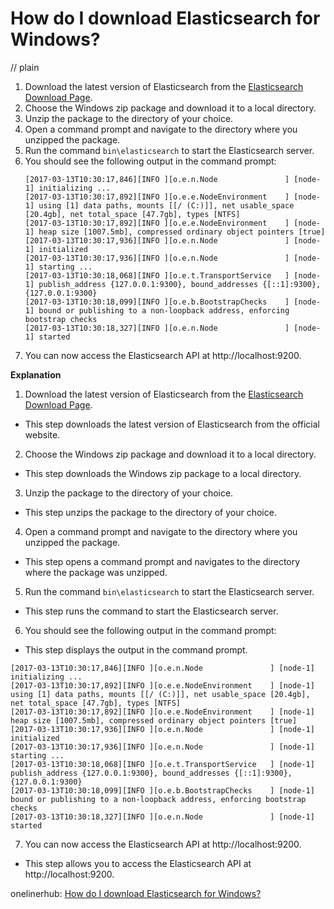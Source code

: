 # How do I download Elasticsearch for Windows?
// plain

1. Download the latest version of Elasticsearch from the [Elasticsearch Download Page](https://www.elastic.co/downloads/elasticsearch).
2. Choose the Windows zip package and download it to a local directory.
3. Unzip the package to the directory of your choice.
4. Open a command prompt and navigate to the directory where you unzipped the package.
5. Run the command `bin\elasticsearch` to start the Elasticsearch server.
6. You should see the following output in the command prompt:
   ```
   [2017-03-13T10:30:17,846][INFO ][o.e.n.Node               ] [node-1] initializing ...
   [2017-03-13T10:30:17,892][INFO ][o.e.e.NodeEnvironment    ] [node-1] using [1] data paths, mounts [[/ (C:)]], net usable_space [20.4gb], net total_space [47.7gb], types [NTFS]
   [2017-03-13T10:30:17,892][INFO ][o.e.e.NodeEnvironment    ] [node-1] heap size [1007.5mb], compressed ordinary object pointers [true]
   [2017-03-13T10:30:17,936][INFO ][o.e.n.Node               ] [node-1] initialized
   [2017-03-13T10:30:17,936][INFO ][o.e.n.Node               ] [node-1] starting ...
   [2017-03-13T10:30:18,068][INFO ][o.e.t.TransportService   ] [node-1] publish_address {127.0.0.1:9300}, bound_addresses {[::1]:9300}, {127.0.0.1:9300}
   [2017-03-13T10:30:18,099][INFO ][o.e.b.BootstrapChecks    ] [node-1] bound or publishing to a non-loopback address, enforcing bootstrap checks
   [2017-03-13T10:30:18,327][INFO ][o.e.n.Node               ] [node-1] started
   ```
7. You can now access the Elasticsearch API at http://localhost:9200.

**Explanation**
1. Download the latest version of Elasticsearch from the [Elasticsearch Download Page](https://www.elastic.co/downloads/elasticsearch).
- This step downloads the latest version of Elasticsearch from the official website.

2. Choose the Windows zip package and download it to a local directory.
- This step downloads the Windows zip package to a local directory.

3. Unzip the package to the directory of your choice.
- This step unzips the package to the directory of your choice.

4. Open a command prompt and navigate to the directory where you unzipped the package.
- This step opens a command prompt and navigates to the directory where the package was unzipped.

5. Run the command `bin\elasticsearch` to start the Elasticsearch server.
- This step runs the command to start the Elasticsearch server.

6. You should see the following output in the command prompt:
- This step displays the output in the command prompt.

```
[2017-03-13T10:30:17,846][INFO ][o.e.n.Node               ] [node-1] initializing ...
[2017-03-13T10:30:17,892][INFO ][o.e.e.NodeEnvironment    ] [node-1] using [1] data paths, mounts [[/ (C:)]], net usable_space [20.4gb], net total_space [47.7gb], types [NTFS]
[2017-03-13T10:30:17,892][INFO ][o.e.e.NodeEnvironment    ] [node-1] heap size [1007.5mb], compressed ordinary object pointers [true]
[2017-03-13T10:30:17,936][INFO ][o.e.n.Node               ] [node-1] initialized
[2017-03-13T10:30:17,936][INFO ][o.e.n.Node               ] [node-1] starting ...
[2017-03-13T10:30:18,068][INFO ][o.e.t.TransportService   ] [node-1] publish_address {127.0.0.1:9300}, bound_addresses {[::1]:9300}, {127.0.0.1:9300}
[2017-03-13T10:30:18,099][INFO ][o.e.b.BootstrapChecks    ] [node-1] bound or publishing to a non-loopback address, enforcing bootstrap checks
[2017-03-13T10:30:18,327][INFO ][o.e.n.Node               ] [node-1] started
```

7. You can now access the Elasticsearch API at http://localhost:9200.
- This step allows you to access the Elasticsearch API at http://localhost:9200.

onelinerhub: [How do I download Elasticsearch for Windows?](https://onelinerhub.com/elasticsearch/how-do-i-download-elasticsearch-for-windows)